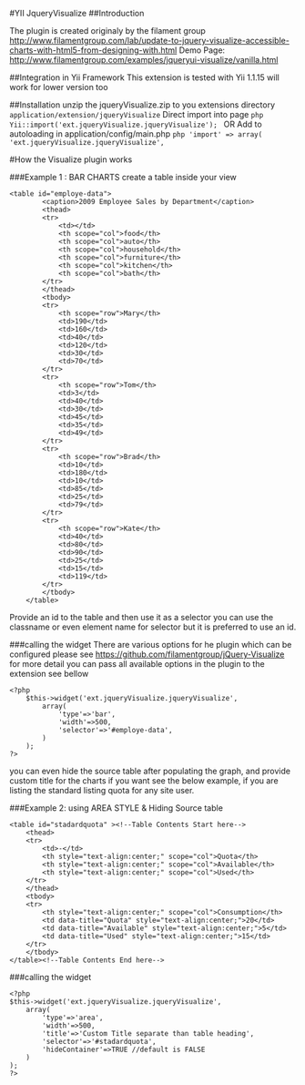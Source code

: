 #YII JqueryVisualize
##Introduction 

The plugin is created originaly by the filament group 
http://www.filamentgroup.com/lab/update-to-jquery-visualize-accessible-charts-with-html5-from-designing-with.html
Demo Page: http://www.filamentgroup.com/examples/jqueryui-visualize/vanilla.html

##Integration in Yii Framework 
    This extension is tested with Yii 1.1.15 will work for lower version too 

##Installation 
    unzip the jqueryVisualize.zip to you extensions directory
    ```
    application/extension/jqueryVisualize
    ```
    Direct import into page 
    ```php
        Yii::import('ext.jqueryVisualize.jqueryVisualize');
    ```
    OR Add to autoloading in application/config/main.php
    ```php
    'import' => array(
        'ext.jqueryVisualize.jqueryVisualize',
    ```

#How the Visualize plugin works

###Example 1 : BAR CHARTS
create a table inside your view 
```
<table id="employe-data">
        <caption>2009 Employee Sales by Department</caption>
        <thead>
        <tr>
            <td></td>
            <th scope="col">food</th>
            <th scope="col">auto</th>
            <th scope="col">household</th>
            <th scope="col">furniture</th>
            <th scope="col">kitchen</th>
            <th scope="col">bath</th>
        </tr>
        </thead>
        <tbody>
        <tr>
            <th scope="row">Mary</th>
            <td>190</td>
            <td>160</td>
            <td>40</td>
            <td>120</td>
            <td>30</td>
            <td>70</td>
        </tr>
        <tr>
            <th scope="row">Tom</th>
            <td>3</td>
            <td>40</td>
            <td>30</td>
            <td>45</td>
            <td>35</td>
            <td>49</td>
        </tr>
        <tr>
            <th scope="row">Brad</th>
            <td>10</td>
            <td>180</td>
            <td>10</td>
            <td>85</td>
            <td>25</td>
            <td>79</td>
        </tr>
        <tr>
            <th scope="row">Kate</th>
            <td>40</td>
            <td>80</td>
            <td>90</td>
            <td>25</td>
            <td>15</td>
            <td>119</td>
        </tr>
        </tbody>
    </table>
```
Provide an id to the table and then use it as a selector you can use the classname or even element name for selector but it is preferred to use an id.

###calling the widget
There are various options for he plugin which can be configured please see https://github.com/filamentgroup/jQuery-Visualize for more detail 
you can pass all available options in the plugin to the extension see bellow
```
<?php
    $this->widget('ext.jqueryVisualize.jqueryVisualize',
        array(
            'type'=>'bar',
            'width'=>500,
            'selector'=>'#employe-data',
        )
    );
?>
```
you can even hide the source table after populating the graph, and provide custom title for the charts if you want see the below example, if you are listing the standard listing quota for any site user.

###Example 2: using AREA STYLE & Hiding Source table 
```
<table id="stadardquota" ><!--Table Contents Start here-->
    <thead>
    <tr>
        <td>-</td>
        <th style="text-align:center;" scope="col">Quota</th>
        <th style="text-align:center;" scope="col">Available</th>
        <th style="text-align:center;" scope="col">Used</th>
    </tr>
    </thead>
    <tbody>
    <tr>
        <th style="text-align:center;" scope="col">Consumption</th>
        <td data-title="Quota" style="text-align:center;">20</td>
        <td data-title="Available" style="text-align:center;">5</td>
        <td data-title="Used" style="text-align:center;">15</td>
    </tr>
    </tbody>
</table><!--Table Contents End here-->
```
###calling the widget
```
<?php
$this->widget('ext.jqueryVisualize.jqueryVisualize',
    array(
        'type'=>'area',
        'width'=>500,
        'title'=>'Custom Title separate than table heading',
        'selector'=>'#stadardquota',
        'hideContainer'=>TRUE //default is FALSE
    )
);
?>
```
